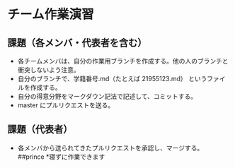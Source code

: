 # チーム作業演習

## 課題（各メンバ・代表者を含む）
* 各チームメンバは、自分の作業用ブランチを作成する。他の人のブランチと衝突しないよう注意。
* 自分のブランチで、学籍番号.md（たとえば 21955123.md） というファイルを作成する。
* 自分の得意分野をマークダウン記法で記述して、コミットする。
* master にプルリクエストを送る。

## 課題（代表者）
* 各メンバから送られてきたプルリクエストを承認し、マージする。
##prince
*寝ずに作業できます
